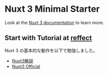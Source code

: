 # Nuxt 3 Minimal Starter

Look at the [Nuxt 3 documentation](https://nuxt.com/docs/getting-started/introduction) to learn more.

## Start with Tutorial at [reffect](https://reffect.co.jp)

Nuxt 3 の基本的な動作を以下で勉強しました。

- [Nuxt3解説](https://reffect.co.jp/vue/nuxt3#Nuxt_3)
- [Nuxt3 Official](https://nuxt.com/docs/)
